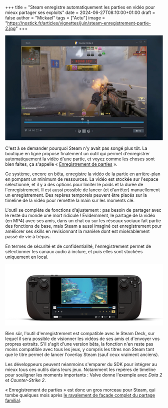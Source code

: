 +++
title = "Steam enregistre automatiquement les parties en vidéo pour mieux partager ses exploits"
date = 2024-06-27T08:10:00+01:00
draft = false
author = "Mickael"
tags = ["Actu"]
image = "https://nostick.fr/articles/vignettes/juin/steam-enregistrement-partie-2.jpg"
+++

![Enregistrement de parties Steam](steam-enregistrement-partie-2.jpg "")

C'est à se demander pourquoi Steam n'y avait pas songé plus tôt. La boutique en ligne propose finalement un outil qui permet d'enregistrer automatiquement la vidéo d'une partie, et voyez comme les choses sont bien faites, ça s'appelle « [Enregistrement de parties](https://store.steampowered.com/gamerecording) ».

Ce système, encore en bêta, enregistre la vidéo de la partie en arrière-plan en pompant un minimum de ressources. La vidéo est stockée sur l'espace sélectionné, et il y a des options pour limiter le poids et la durée de l'enregistrement. Il est aussi possible de lancer (et d'arrêter) manuellement un enregistrement. Des repères temporels peuvent être placés sur la timeline de la vidéo pour remettre la main sur les moments clé.

L'outil se complète de fonctions d'ajustement : pas besoin de partager avec le reste du monde une mort ridicule ! Évidemment, le partage de la vidéo (en MP4) avec ses amis, dans un chat ou sur les réseaux sociaux fait partie des fonctions de base, mais Steam a aussi imaginé cet enregistrement pour améliorer ses skills en revisionnant la manière dont est misérablement passé de vie à trépas.

En termes de sécurité et de confidentialité, l'enregistrement permet de sélectionner les canaux audio à inclure, et puis elles sont stockées uniquement en local. 

![Enregistrement de parties Steam](steam-enregistrement-partie.jpg "Pas besoin de Final Cut Pro sur le Steam Deck.")

Bien sûr, l'outil d'enregistrement est compatible avec le Steam Deck, sur lequel il sera possible de visionner les vidéos de ses amis et d'envoyer vos propres extraits. S'il s'agit d'une version bêta, la fonction n'en reste pas moins compatible avec tous les jeux, y compris les titres non Steam tant que le titre permet de lancer l'overlay Steam (sauf ceux vraiment anciens). 

Les développeurs peuvent néanmoins s'emparer du SDK pour intégrer au mieux tous ces outils dans leurs jeux. Notamment les repères de timeline pour souligner les moments importants : Valve donne l'exemple avec *Dota 2* et *Counter-Strike 2*.

« Enregistrement de parties » est donc un gros morceau pour Steam, qui tombe quelques mois après [le ravalement de façade complet du partage familial](https://nostick.fr/articles/2024/mars/1903_steam/).